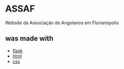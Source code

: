 # ASSAF
Website da Associação de Angolanos em Florianópolis

## was made with
- [flask](https://flask.palletsprojects.com/en/1.1.x/)
- [html](https://developer.mozilla.org/en-US/docs/Web/HTML)
- [css](https://developer.mozilla.org/en-US/docs/Web/CSS)